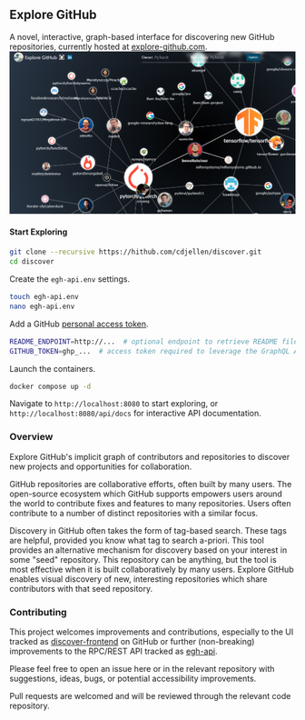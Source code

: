 ## Explore GitHub

A novel, interactive, graph-based interface for discovering new GitHub repositories, currently hosted at [explore-github.com](https://explore-github.com).
![ui](./docs/egh.png)

#### Start Exploring

```bash
git clone --recursive https://hithub.com/cdjellen/discover.git
cd discover
```
Create the `egh-api.env` settings.
```bash
touch egh-api.env
nano egh-api.env
```

Add a GitHub [personal access token](https://docs.github.com/en/authentication/keeping-your-account-and-data-secure/creating-a-personal-access-token).

```bash
README_ENDPOINT=http://...  # optional endpoint to retrieve README files from repository nodes.
GITHUB_TOKEN=ghp_...  # access token required to leverage the GraphQL API (does not need any permissions)
```

Launch the containers.
```bash
docker compose up -d
```

Navigate to `http://localhost:8080` to start exploring, or `http://localhost:8080/api/docs` for interactive API documentation.

### Overview

Explore GitHub's implicit graph of contributors and repositories to discover new projects and opportunities for collaboration.

GitHub repositories are collaborative efforts, often built by many users.  The open-source ecosystem which GitHub supports empowers users around the world to contribute fixes and features to many repositories.  Users often contribute to a number of distinct repositories with a similar focus.
                    
Discovery in GitHub often takes the form of tag-based search.  These tags are helpful, provided you know what tag to search a-priori.  This tool provides an alternative mechanism for discovery based on your interest in some "seed" repository.  This repository can be anything, but the tool is most effective when it is built collaboratively by many users.  Explore GitHub enables visual discovery of new, interesting repositories which share contributors with that seed repository.


### Contributing

This project welcomes improvements and contributions, especially to the UI tracked as [discover-frontend](https://github.com/CDJellen/discover-frontend) on GitHub or further (non-breaking) improvements to the RPC/REST API tracked as [egh-api](https://github.com/CDJellen/egh-api).

Please feel free to open an issue here or in the relevant repository with suggestions, ideas, bugs, or potential accessibility improvements.

Pull requests are welcomed and will be reviewed through the relevant code repository.
